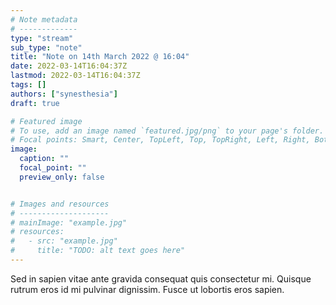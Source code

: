 ```yaml
---
# Note metadata
# -------------
type: "stream"
sub_type: "note"
title: "Note on 14th March 2022 @ 16:04"
date: 2022-03-14T16:04:37Z
lastmod: 2022-03-14T16:04:37Z
tags: []
authors: ["synesthesia"]
draft: true

# Featured image
# To use, add an image named `featured.jpg/png` to your page's folder.
# Focal points: Smart, Center, TopLeft, Top, TopRight, Left, Right, BottomLeft, Bottom, BottomRight.
image:
  caption: ""
  focal_point: ""
  preview_only: false


# Images and resources
# --------------------
# mainImage: "example.jpg"
# resources:
#   - src: "example.jpg"
#     title: "TODO: alt text goes here"
---
```

Sed in sapien vitae ante gravida consequat quis consectetur mi. Quisque rutrum eros id mi pulvinar dignissim. Fusce ut lobortis eros sapien.
